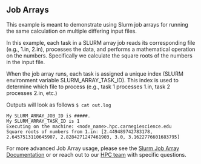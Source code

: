 ## Job Arrays

This example is meant to demonstrate using Slurm job arrays for running the same calculation on multiple differing input files. 

In this example, each task in a SLURM array job reads its corresponding file (e.g., 1.in, 2.in), processes the data, and performs a mathematical operation on the numbers. Specifically we calculate the square roots of the numbers in the input file.

When the job array runs, each task is assigned a unique index (SLURM environment variable SLURM_ARRAY_TASK_ID). This index is used to determine which file to process (e.g., task 1 processes 1.in, task 2 processes 2.in, etc.)

Outputs will look as follows
    ```
    $ cat out.log
    ```

    My SLURM_ARRAY_JOB_ID is #####.
    My SLURM_ARRAY_TASK_ID is 1
    Executing on the machine: <node_name>.hpc.carnegiescience.edu
    Square roots of numbers from 1.in: [2.449489742783178, 2.6457513110645907, 2.8284271247461903, 3.0, 3.1622776601683795]

For more advanced Job Array usage, please see the [Slurm Job Array Documentation](https://slurm.schedmd.com/job_array.html) or or reach out to our [HPC team](https://carnegiescience.atlassian.net/servicedesk/customer/portal/3/group/18/create/60) with specific questions. 